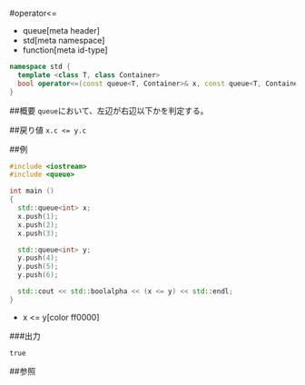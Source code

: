 #operator<=
* queue[meta header]
* std[meta namespace]
* function[meta id-type]

```cpp
namespace std {
  template <class T, class Container>
  bool operator<=(const queue<T, Container>& x, const queue<T, Container>& y);
}
```

##概要
`queue`において、左辺が右辺以下かを判定する。


##戻り値
`x.c <= y.c`


##例
```cpp
#include <iostream>
#include <queue>

int main ()
{
  std::queue<int> x;
  x.push(1);
  x.push(2);
  x.push(3);

  std::queue<int> y;
  y.push(4);
  y.push(5);
  y.push(6);

  std::cout << std::boolalpha << (x <= y) << std::endl;
}
```
* x <= y[color ff0000]

###出力
```
true
```

##参照


